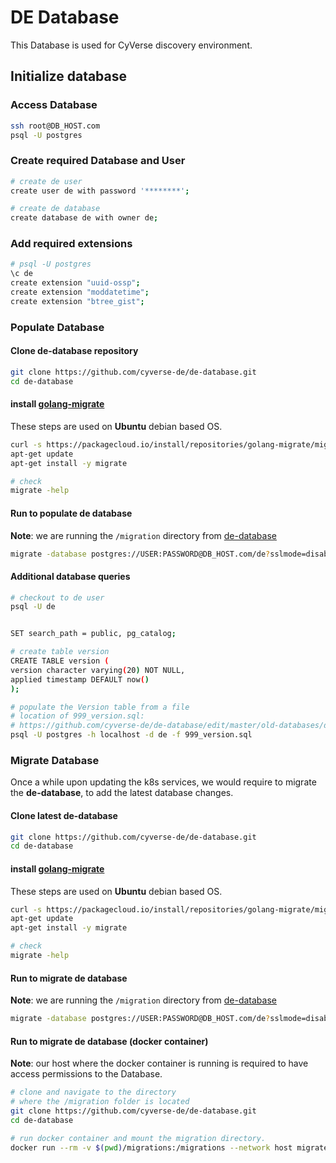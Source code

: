 # DE Database

This Database is used for CyVerse discovery environment.

## Initialize database

### Access Database

```bash
ssh root@DB_HOST.com
psql -U postgres
```

### Create required Database and User

```bash
# create de user
create user de with password '********';

# create de database
create database de with owner de;
```

### Add required extensions

```bash
# psql -U postgres
\c de
create extension "uuid-ossp";
create extension "moddatetime";
create extension "btree_gist";
```

### Populate Database
#### Clone de-database repository

```bash
git clone https://github.com/cyverse-de/de-database.git
cd de-database
```
#### install [golang-migrate](https://github.com/golang-migrate/migrate)
These steps are used on **Ubuntu** debian based OS.
```bash
curl -s https://packagecloud.io/install/repositories/golang-migrate/migrate/script.deb.sh | sudo bash
apt-get update
apt-get install -y migrate

# check
migrate -help
```

#### Run to populate de database
**Note**: we are running the `/migration` directory from [de-database](https://github.com/cyverse-de/de-database.git)
```bash
migrate -database postgres://USER:PASSWORD@DB_HOST.com/de?sslmode=disable -path migrations up
```

#### Additional database queries

```bash
# checkout to de user
psql -U de


SET search_path = public, pg_catalog;

# create table version 
CREATE TABLE version (
version character varying(20) NOT NULL,
applied timestamp DEFAULT now()
);

# populate the Version table from a file
# location of 999_version.sql: 
# https://github.com/cyverse-de/de-database/edit/master/old-databases/de-db/src/main/data/999_version.sql
psql -U postgres -h localhost -d de -f 999_version.sql
```

### Migrate Database
Once a while upon updating the k8s services, we would require to migrate the **de-database**, to add the latest database changes.

#### Clone latest de-database

```bash
git clone https://github.com/cyverse-de/de-database.git
cd de-database
```
#### install [golang-migrate](https://github.com/golang-migrate/migrate)
These steps are used on **Ubuntu** debian based OS.
```bash
curl -s https://packagecloud.io/install/repositories/golang-migrate/migrate/script.deb.sh | sudo bash
apt-get update
apt-get install -y migrate

# check
migrate -help
```

#### Run to migrate de database
**Note**: we are running the `/migration` directory from [de-database](https://github.com/cyverse-de/de-database.git)
```bash
migrate -database postgres://USER:PASSWORD@DB_HOST.com/de?sslmode=disable -path migrations up
```

#### Run to migrate de database (docker container)

**Note**: our host where the docker container is running is required to have access permissions to the Database.


```bash
# clone and navigate to the directory 
# where the /migration folder is located
git clone https://github.com/cyverse-de/de-database.git
cd de-database

# run docker container and mount the migration directory.
docker run --rm -v $(pwd)/migrations:/migrations --network host migrate/migrate --database "postgresql://USER:PASSWORD@DB_HOST.com:5432/de?sslmode=disable" -path /migrations up
```
